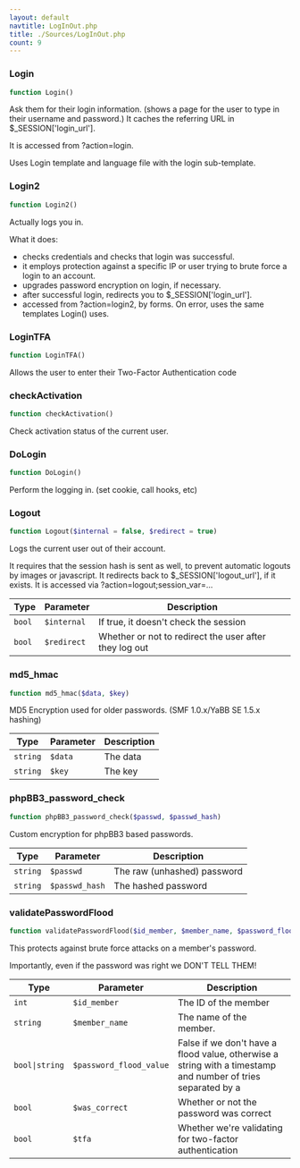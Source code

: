 ```yaml
---
layout: default
navtitle: LogInOut.php
title: ./Sources/LogInOut.php
count: 9
---
```


### Login

```php
function Login()
```
Ask them for their login information. (shows a page for the user to type
 in their username and password.)
 It caches the referring URL in $_SESSION['login_url'].

It is accessed from ?action=login.

Uses Login template and language file with the login sub-template.

### Login2

```php
function Login2()
```
Actually logs you in.

What it does:
- checks credentials and checks that login was successful.
- it employs protection against a specific IP or user trying to brute force
 a login to an account.
- upgrades password encryption on login, if necessary.
- after successful login, redirects you to $_SESSION['login_url'].
- accessed from ?action=login2, by forms.
On error, uses the same templates Login() uses.

### LoginTFA

```php
function LoginTFA()
```
Allows the user to enter their Two-Factor Authentication code



### checkActivation

```php
function checkActivation()
```
Check activation status of the current user.



### DoLogin

```php
function DoLogin()
```
Perform the logging in. (set cookie, call hooks, etc)



### Logout

```php
function Logout($internal = false, $redirect = true)
```
Logs the current user out of their account.

It requires that the session hash is sent as well, to prevent automatic logouts by images or javascript.
It redirects back to $_SESSION['logout_url'], if it exists.
It is accessed via ?action=logout;session_var=...

Type|Parameter|Description
---|---|---
`bool`|`$internal`|If true, it doesn't check the session
`bool`|`$redirect`|Whether or not to redirect the user after they log out

### md5_hmac

```php
function md5_hmac($data, $key)
```
MD5 Encryption used for older passwords. (SMF 1.0.x/YaBB SE 1.5.x hashing)



Type|Parameter|Description
---|---|---
`string`|`$data`|The data
`string`|`$key`|The key

### phpBB3_password_check

```php
function phpBB3_password_check($passwd, $passwd_hash)
```
Custom encryption for phpBB3 based passwords.



Type|Parameter|Description
---|---|---
`string`|`$passwd`|The raw (unhashed) password
`string`|`$passwd_hash`|The hashed password

### validatePasswordFlood

```php
function validatePasswordFlood($id_member, $member_name, $password_flood_value = false, $was_correct = false, $tfa = false)
```
This protects against brute force attacks on a member's password.

Importantly, even if the password was right we DON'T TELL THEM!

Type|Parameter|Description
---|---|---
`int`|`$id_member`|The ID of the member
`string`|`$member_name`|The name of the member.
`bool\|string`|`$password_flood_value`|False if we don't have a flood value, otherwise a string with a timestamp and number of tries separated by a |
`bool`|`$was_correct`|Whether or not the password was correct
`bool`|`$tfa`|Whether we're validating for two-factor authentication

